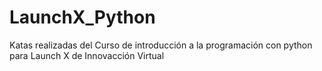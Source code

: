 # LaunchX_Python
Katas realizadas del Curso de introducción a la programación con python para Launch X de Innovacción Virtual
